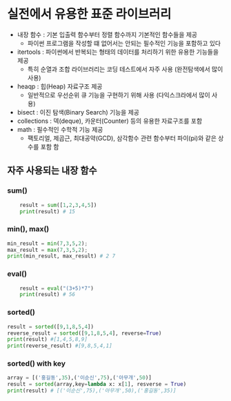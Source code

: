 # 실전에서 유용한 표준 라이브러리

- 내장 함수 : 기본 입출력 함수부터 정렬 함수까지 기본적인 함수들을 제공
  - 파이썬 프로그램을 작성할 떄 없어서는 안되는 필수적인 기능을 포함하고 있다
- itertools : 파이썬에서 반복되는 형태의 데이터를 처리하기 위한 유용한 기능들을 제공
  - 특히 순열과 조합 라이브러리는 코딩 테스트에서 자주 사용 (완전탐색에서 많이 사용)
- heaqp : 힙(Heap) 자료구조 제공
  - 일반적으로 우선순위 큐 기능을 구현하기 위해 사용 (다익스크라에서 많이 사용)
- bisect : 이진 탐색(Binary Search) 기능을 제공
- collections : 덱(deque), 카운터(Counter) 등의 유용한 자료구조를 포함
- math : 필수적인 수학적 기능 제공
  - 팩토리얼, 제곱근, 최대공약(GCD), 삼각함수 관련 함수부터 파이(pi)와 같은 상수를 포함
    함

## 자주 사용되는 내장 함수

### sum()

```python
    result = sum([1,2,3,4,5])
    print(result) # 15
```

### min(), max()

```python
min_result = min(7,3,5,2);
max_result = max(7,3,5,2);
print(min_result, max_result) # 2 7
```

### eval()

```python
    result = eval("(3+5)*7")
    print(result) # 56
```

### sorted()

```python
result = sorted([9,1,8,5,4])
reverse_result = sorted([9,1,8,5,4], reverse=True)
print(result) #[1,4,5,8,9]
print(reverse_result) #[9,8,5,4,1]
```

### sorted() with key

```python
array = [('홍길동',35),('이순신',75),('아무개',50)]
result = sorted(array,key=lambda x: x[1], resverse = True)
print(result) # [('이순신',75),('아무개',50),('홍길동',35)]
```
